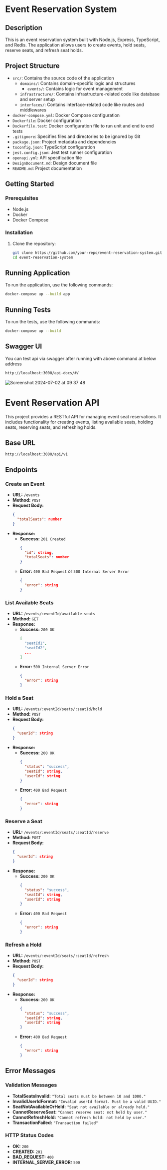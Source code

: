 # Event Reservation System

## Description

This is an event reservation system built with Node.js, Express, TypeScript, and Redis. The application allows users to create events, hold seats, reserve seats, and refresh seat holds.

## Project Structure

- `src/`: Contains the source code of the application
  - `domains/`: Contains domain-specific logic and structures
    - `events/`: Contains logic for event management
  - `infrastructure/`: Contains infrastructure-related code like database and server setup
  - `interfaces/`: Contains interface-related code like routes and middlewares
- `docker-compose.yml`: Docker Compose configuration
- `Dockerfile`: Docker configuration
- `Dockerfile.test`: Docker configuration file to run unit and end to end tests
- `.gitignore`: Specifies files and directories to be ignored by Git
- `package.json`: Project metadata and dependencies
- `tsconfig.json`: TypeScript configuration
- `jest.config.json`: Jest test runner configuration
- `openapi.yml`: API specification file
- `DesignDocument.md`: Design document file
- `README.md`: Project documentation

## Getting Started

### Prerequisites

- Node.js
- Docker
- Docker Compose

### Installation

1. Clone the repository:
   ```bash
   git clone https://github.com/your-repo/event-reservation-system.git
   cd event-reservation-system


## Running Application 
To run the application, use the following commands:

   ```bash
   docker-compose up --build app
   ```


## Running Tests
To run the tests, use the following commands:

   ```bash
   docker-compose up --build
   ```


## Swagger UI 
You can test api via swagger after running with above command at below address

   ```bash
   http://localhost:3000/api-docs/#/
   ```

![Screenshot 2024-07-02 at 09 37 48](https://github.com/hamdiceylan/EventTicketManagement/assets/3088148/00283e39-d4ee-4e6d-82c7-d89818494b09)



# Event Reservation API

This project provides a RESTful API for managing event seat reservations. It includes functionality for creating events, listing available seats, holding seats, reserving seats, and refreshing holds.

## Base URL
```
http://localhost:3000/api/v1
```

## Endpoints

### Create an Event
- **URL:** `/events`
- **Method:** `POST`
- **Request Body:**
  ```json
  {
    "totalSeats": number
  }
  ```
- **Response:**
  - **Success:** `201 Created`
    ```json
    {
      "id": string,
      "totalSeats": number
    }
    ```
  - **Error:** `400 Bad Request` or `500 Internal Server Error`
    ```json
    {
      "error": string
    }
    ```

### List Available Seats
- **URL:** `/events/:eventId/available-seats`
- **Method:** `GET`
- **Response:**
  - **Success:** `200 OK`
    ```json
    [
      "seatId1",
      "seatId2",
      ...
    ]
    ```
  - **Error:** `500 Internal Server Error`
    ```json
    {
      "error": string
    }
    ```

### Hold a Seat
- **URL:** `/events/:eventId/seats/:seatId/hold`
- **Method:** `POST`
- **Request Body:**
  ```json
  {
    "userId": string
  }
  ```
- **Response:**
  - **Success:** `200 OK`
    ```json
    {
      "status": "success",
      "seatId": string,
      "userId": string
    }
    ```
  - **Error:** `400 Bad Request`
    ```json
    {
      "error": string
    }
    ```

### Reserve a Seat
- **URL:** `/events/:eventId/seats/:seatId/reserve`
- **Method:** `POST`
- **Request Body:**
  ```json
  {
    "userId": string
  }
  ```
- **Response:**
  - **Success:** `200 OK`
    ```json
    {
      "status": "success",
      "seatId": string,
      "userId": string
    }
    ```
  - **Error:** `400 Bad Request`
    ```json
    {
      "error": string
    }
    ```

### Refresh a Hold
- **URL:** `/events/:eventId/seats/:seatId/refresh`
- **Method:** `POST`
- **Request Body:**
  ```json
  {
    "userId": string
  }
  ```
- **Response:**
  - **Success:** `200 OK`
    ```json
    {
      "status": "success",
      "seatId": string,
      "userId": string
    }
    ```
  - **Error:** `400 Bad Request`
    ```json
    {
      "error": string
    }
    ```

## Error Messages

### Validation Messages
- **TotalSeatsInvalid:** `"Total seats must be between 10 and 1000."`
- **InvalidUserIdFormat:** `"Invalid userId format. Must be a valid UUID."`
- **SeatNotAvailableOrHeld:** `"Seat not available or already held."`
- **CannotReserveSeat:** `"Cannot reserve seat: not held by user."`
- **CannotRefreshHold:** `"Cannot refresh hold: not held by user."`
- **TransactionFailed:** `"Transaction failed"`

### HTTP Status Codes
- **OK:** `200`
- **CREATED:** `201`
- **BAD_REQUEST:** `400`
- **INTERNAL_SERVER_ERROR:** `500`

